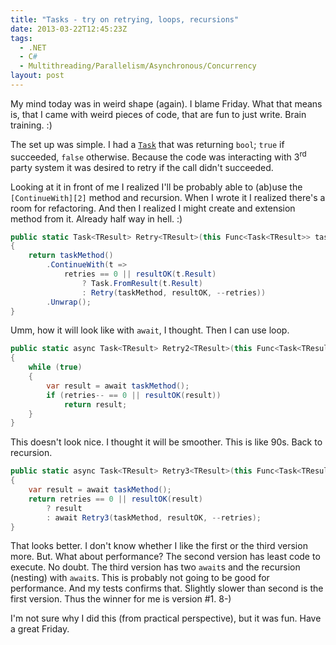 ```yaml
---
title: "Tasks - try on retrying, loops, recursions"
date: 2013-03-22T12:45:23Z
tags:
  - .NET
  - C#
  - Multithreading/Parallelism/Asynchronous/Concurrency
layout: post
---
```

My mind today was in weird shape (again). I blame Friday. What that means is, that I came with weird pieces of code, that are fun to just write. Brain training. :)

<!-- excerpt -->

The set up was simple. I had a [`Task`][1] that was returning `bool`; `true` if succeeded, `false` otherwise. Because the code was interacting with 3<sup>rd</sup> party system it was desired to retry if the call didn't succeeded.

Looking at it in front of me I realized I'll be probably able to (ab)use the `[ContinueWith][2]` method and recursion. When I wrote it I realized there's a room for refactoring. And then I realized I might create and extension method from it. Already half way in hell. :)

```csharp
public static Task<TResult> Retry<TResult>(this Func<Task<TResult>> taskMethod, Func<TResult, bool> resultOK, int retries)
{
	return taskMethod()
		.ContinueWith(t =>
			retries == 0 || resultOK(t.Result)
				? Task.FromResult(t.Result)
				: Retry(taskMethod, resultOK, --retries))
		.Unwrap();
}
```

Umm, how it will look like with `await`, I thought. Then I can use loop.

```csharp
public static async Task<TResult> Retry2<TResult>(this Func<Task<TResult>> taskMethod, Func<TResult, bool> resultOK, int retries)
{
	while (true)
	{
		var result = await taskMethod();
		if (retries-- == 0 || resultOK(result))
			return result;
	}
}
```

This doesn't look nice. I thought it will be smoother. This is like 90s. Back to recursion.

```csharp
public static async Task<TResult> Retry3<TResult>(this Func<Task<TResult>> taskMethod, Func<TResult, bool> resultOK, int retries)
{
	var result = await taskMethod();
	return retries == 0 || resultOK(result)
		? result
		: await Retry3(taskMethod, resultOK, --retries);
}
```

That looks better. I don't know whether I like the first or the third version more. But. What about performance? The second version has least code to execute. No doubt. The third version has two `await`s and the recursion (nesting) with `await`s. This is probably not going to be good for performance. And my tests confirms that. Slightly slower than second is the first version. Thus the winner for me is version #1. 8-)

I'm not sure why I did this (from practical perspective), but it was fun. Have a great Friday.

[1]: http://msdn.microsoft.com/en-us/library/system.threading.tasks.task.aspx
[2]: http://msdn.microsoft.com/en-us/library/system.threading.tasks.task.continuewith.aspx